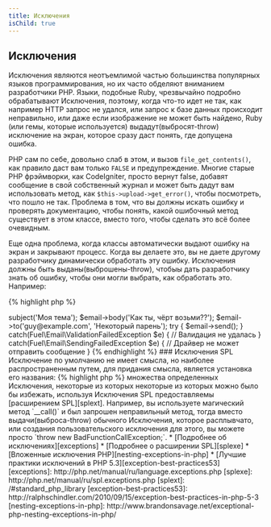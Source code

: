 ```yaml
---
title: Исключения
isChild: true
---
```


## Исключения

Исключения являются неотъемлимой частью большинства популярных языков программирования, но их часто обделяют вниманием разработчики PHP.
Языки, подобные Ruby, чрезвычайно подробно обрабатывают Исключения, поэтому, когда что-то идет не так, как например HTTP запрос не удался, или запрос к базе данных происходит неправильно, или даже если изображение не может быть найдено, Ruby (или гемы, которые используется) выдадут(выбросят-throw) исключение на экран, которое сразу даст понять, где допущена ошибка.

PHP сам по себе, довольно слаб в этом, и вызов `file_get_contents()`, как правило даст вам только `FALSE` и предупреждение.
Многие старые PHP фрэймворки, как CodeIgniter, просто вернут false, добавят сообщение в свой собственный журнал и может быть 
дадут вам использовать метод, как `$this->upload->get_error()`, чтобы посмотреть, что пошло не так.
Проблема в том, что вы должны искать ошибку и проверять документацию, чтобы понять, какой ошибочный метод существует в этом классе, вместо того, чтобы сделать это всё более очевидным.

Еще одна проблема, когда классы автоматически выдают ошибку на экран и закрывают процесс. Когда вы делаете это, вы не даете другому разработчику динамически обработать эту ошибку. Исключения должны быть выданы(выброшены-throw), чтобыы дать разработчику знать об ошибку, чтобы они могли выбрать, как обработать это. Например:

{% highlight php %}
<?php
$email = new Fuel\Email;
$email->subject('Моя тема');
$email->body('Как ты, чёрт возьми??');
$email->to('guy@example.com', 'Некоторый парень');

try
{
    $email->send();
}
catch(Fuel\Email\ValidationFailedException $e)
{
    // Валидация не удалась
}
catch(Fuel\Email\SendingFailedException $e)
{
    // Драйвер не может отправить сообщение
}
{% endhighlight %}

### Исключения SPL

Исключение по умолчанию не имеет смысла, но наиболее распространенным путем, для придания смысла, является установка его названия:

{% highlight php %}
<?php
class ValidationException extends Exception {}
{% endhighlight %}

Это означает, что вы можете добавить несколько блоков отлова и обработки разных Исключений, по-разному. Это может привести к созданию <em>множества</em> определенных Исключения, некоторые из которых некоторые из которых можно было бы избежать, используя Исключения SPL предоставляемы [расширением SPL][splext].

Например, вы используете магический метод `__call()` и был запрошен неправильный метод, тогда вместо выдачи(выброса-throw) обычного Исключения, которое расплывчато, или создания пользовательского исключения для этого, вы можете просто `throw new BadFunctionCallException;`.

* [Подробнее об исключениях][exceptions]
* [Подробнее о расширении SPL][splexe]
* [Вложенные исключения PHP][nesting-exceptions-in-php]
* [Лучшие практики исключений в PHP 5.3][exception-best-practices53]

[exceptions]: http://php.net/manual/ru/language.exceptions.php
[splexe]: http://php.net/manual/ru/spl.exceptions.php
[splext]: /#standard_php_library
[exception-best-practices53]: http://ralphschindler.com/2010/09/15/exception-best-practices-in-php-5-3
[nesting-exceptions-in-php]: http://www.brandonsavage.net/exceptional-php-nesting-exceptions-in-php/
